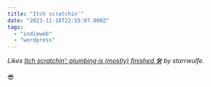 ```yaml
---
title: "Itch scratchin'"
date: "2023-11-18T22:55:07.000Z"
tags: 
  - "indieweb"
  - "wordpress"
---
```


_Likes [Itch scratchin’: plumbing is (mostly) finished 🛠](https://starrwulfe.xyz/2023/11/18/11/29/104477/) by starrwulfe._

😎
